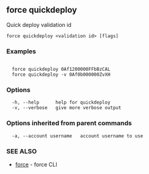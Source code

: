 ## force quickdeploy

Quick deploy validation id

```
force quickdeploy <validation id> [flags]
```

### Examples

```

  force quickdeploy 0Af1200000FFbBzCAL
  force quickdeploy -v 0Af0b000000ZvXH

```

### Options

```
  -h, --help      help for quickdeploy
  -v, --verbose   give more verbose output
```

### Options inherited from parent commands

```
  -a, --account username   account username to use
```

### SEE ALSO

* [force](force.md)	 - force CLI


